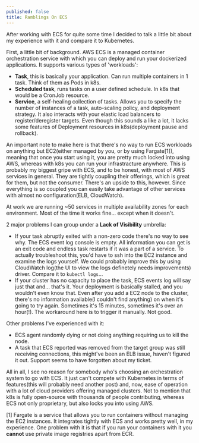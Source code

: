 ```yaml
---
published: false
title: Ramblings On ECS
---
```

After working with ECS for quite some time I decided to talk a little bit about my experience with it and compare it to Kubernetes.

First, a little bit of background. AWS ECS is a managed container orchestration service with which you can deploy and run your dockerized applications. It supports various types of 'workloads':

- **Task**, this is basically your application. Can run multiple containers in 1 task. Think of them as Pods in k8s.
- **Scheduled task**, runs tasks on a user defined schedule. In k8s that would be a CronJob resource.
- **Service**, a self-healing collection of tasks. Allows you to specify the number of instances of a task, auto-scaling policy, and deployment strategy. It also interacts with your elastic load balancers to register/deregister targets. Even though this sounds a like a lot, it lacks some features of Deployment resources in k8s(deployment pause and rollback).

An important note to make here is that there's no way to run ECS workloads on anything but EC2(either managed by you, or by using Fargate[1]), meaning that once you start using it, you are pretty much locked into using AWS, whereas with k8s you can run your infrastracture anywhere. This is probably my biggest gripe with ECS, and to be honest, with most of AWS services in general. They are tightly coupling their offerings, which is great for them, but not the consumer. There's an upside to this, however. Since everything is so coupled you can easily take advantage of other services with almost no configuration(ELB, CloudWatch).


At work we are running  ~50 services in multiple availability zones for each environment. Most of the time it works fine... except when it doesn't.

2 major problems I can group under a **Lack of Visibility** umbrella:
- If your task abruptly exited with a non-zero code there's no way to see why. The ECS event log console is empty. All information you can get is an exit code and endless task restarts if it was a part of a service. To actually troubleshoot this, you'd have to ssh into the EC2 instance and examine the logs yourself. We could probably improve this by using CloudWatch log(the UI to view the logs definetely needs improvements) driver. Compare it to `kubectl logs`...
- If your cluster has no capacity to place the task, ECS events log will say just that and... that's it. Your deployment is basically stalled, and you wouldn't even know that. Even after you add a EC2 node to the cluster, there's no information available(I couldn't find anything) on when it's going to try again. Sometimes it's 15 minutes, sometimes it's over an hour(!). The workaround here is to trigger it manually. Not good.

Other problems I've experienced with it:
- ECS agent randomly dying or not doing anything requiring us to kill the node.
- A task that ECS reported was removed from the target group was still receiving connections, this might've been an ELB issue, haven't figured it out. Support seems to have forgotten about my ticket.


All in all, I see no reason for somebody who's choosing an orchestration system to go with ECS. It just can't compete with Kubernetes in terms of features(this will probably need another post) and, now, ease of operation with a lot of cloud providers offering managed clusters. Not to mention that k8s is fully open-source with thousands of people contributing, whereas ECS not only proprietary, but also locks you into using AWS.


[1] Fargate is a service that allows you to run containers without managing the EC2 instances. It integrates tightly with ECS and works pretty well, in my experience. One problem with it is that if you run your containers with it you **cannot** use private image registries apart from ECR.
